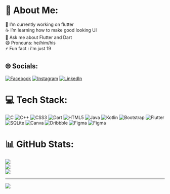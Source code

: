 # 💫 About Me:
🔭 I’m currently working on flutter<br>☕ I’m learning how to make good looking UI<br>💬 Ask me about Flutter and Dart<br>😄 Pronouns: he/him/his<br>⚡ Fun fact : i'm just 19


## 🌐 Socials:
[![Facebook](https://img.shields.io/badge/Facebook-%231877F2.svg?logo=Facebook&logoColor=white)](https://facebook.com/mohammed.binshad.311) [![Instagram](https://img.shields.io/badge/Instagram-%23E4405F.svg?logo=Instagram&logoColor=white)](https://instagram.com/shaz_bin) [![LinkedIn](https://img.shields.io/badge/LinkedIn-%230077B5.svg?logo=linkedin&logoColor=white)](https://linkedin.com/in/mohammed-binshad-p-537195243) 

# 💻 Tech Stack:
![C](https://img.shields.io/badge/c-%2300599C.svg?style=for-the-badge&logo=c&logoColor=white) ![C++](https://img.shields.io/badge/c++-%2300599C.svg?style=for-the-badge&logo=c%2B%2B&logoColor=white) ![CSS3](https://img.shields.io/badge/css3-%231572B6.svg?style=for-the-badge&logo=css3&logoColor=white) ![Dart](https://img.shields.io/badge/dart-%230175C2.svg?style=for-the-badge&logo=dart&logoColor=white) ![HTML5](https://img.shields.io/badge/html5-%23E34F26.svg?style=for-the-badge&logo=html5&logoColor=white) ![Java](https://img.shields.io/badge/java-%23ED8B00.svg?style=for-the-badge&logo=java&logoColor=white) ![Kotlin](https://img.shields.io/badge/kotlin-%230095D5.svg?style=for-the-badge&logo=kotlin&logoColor=white) ![Bootstrap](https://img.shields.io/badge/bootstrap-%23563D7C.svg?style=for-the-badge&logo=bootstrap&logoColor=white) ![Flutter](https://img.shields.io/badge/Flutter-%2302569B.svg?style=for-the-badge&logo=Flutter&logoColor=white) ![SQLite](https://img.shields.io/badge/sqlite-%2307405e.svg?style=for-the-badge&logo=sqlite&logoColor=white) ![Canva](https://img.shields.io/badge/Canva-%2300C4CC.svg?style=for-the-badge&logo=Canva&logoColor=white) ![Dribbble](https://img.shields.io/badge/Dribbble-EA4C89?style=for-the-badge&logo=dribbble&logoColor=white) 	![Figma](https://img.shields.io/badge/figma-%23F24E1E.svg?style=for-the-badge&logo=figma&logoColor=white) ![Figma](https://img.shields.io/badge/firebase-%23F24E1E.svg?style=for-the-badge&logo=figma&logoColor=white)
# 📊 GitHub Stats:
![](https://github-readme-stats.vercel.app/api?username=iambinshad&theme=radical&hide_border=false&include_all_commits=true&count_private=false)<br/>
![](https://github-readme-streak-stats.herokuapp.com/?user=iambinshad&theme=radical&hide_border=false)<br/>
![](https://github-readme-stats.vercel.app/api/top-langs/?username=iambinshad&theme=radical&hide_border=false&include_all_commits=true&count_private=false&layout=compact)


---
[![](https://visitcount.itsvg.in/api?id=iambinshad&icon=0&color=1)](https://visitcount.itsvg.in)



  
<!-- Proudly created with GPRM ( https://gprm.itsvg.in ) -->
